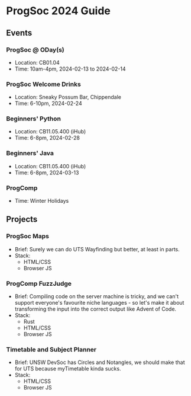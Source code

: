 # ProgSoc 2024 Guide

## Events

### ProgSoc @ ODay(s)

* Location: CB01.04
* Time: 10am-4pm, 2024-02-13 to 2024-02-14

### ProgSoc Welcome Drinks

* Location: Sneaky Possum Bar, Chippendale
* Time: 6-10pm, 2024-02-24

### Beginners' Python

* Location: CB11.05.400 (iHub)
* Time: 6-8pm, 2024-02-28

### Beginners' Java

* Location: CB11.05.400 (iHub)
* Time: 6-8pm, 2024-03-13

### ProgComp

* Time: Winter Holidays

## Projects

### ProgSoc Maps

* Brief: Surely we can do UTS Wayfinding but better, at least in parts.
* Stack:
    * HTML/CSS
    * Browser JS

### ProgComp FuzzJudge

* Brief: Compiling code on the server machine is tricky, and we can't support everyone's favourite niche languages - so let's make it about transforming the input into the correct output like Advent of Code.
* Stack:
    * Rust
    * HTML/CSS
    * Browser JS

### Timetable and Subject Planner

* Brief: UNSW DevSoc has Circles and Notangles, we should make that for UTS because myTimetable kinda sucks.
* Stack:
    * HTML/CSS
    * Browser JS
